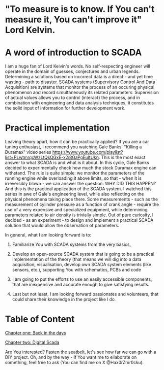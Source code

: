 # "To measure is to know. If You can't measure it, You can't improve it" Lord Kelvin.

# A word of introduction to SCADA

I am a huge fan of Lord Kelvin's words. No self-respecting engineer will
operate in the domain of guesses, conjectures and urban legends.
Determining a solutions based on incorrect data is a direct - and yet
time wasting - path to disaster. SCADA systems (Supervisory Control And
Data Acquisition) are systems that monitor the process of an occuring
physical phenomenon and record simultaneously its related parameters.
Supervision of actual values allows you to control (interact) the
process, and in combination with engineering and data analysis
techniques, it constitutes the solid input of information for further
development work.

# Practical implementation

Leaving theory apart, how it can be practically applied? If you are a
car tuning enthusiast, I recommend you watching Gale Banks' \"Killing a
Duramax\" video series
<https://www.youtube.com/playlist?list=PLwtmrqcWzLtQsQGxE-x2i8GaPgEuItUkn>.
This is the most exact answer to what SCADA is and what is it about. In
this cycle, Gale Banks decided to experimentally check how much the
stock Duramax engine can withstand. The rule is quite simple: we monitor
the parameters of the running engine while overloading it above limits,
so that - when it is irreversibly blown - we can answer the question:
WHY DID THIS HAPPEN? And this is the practical application of the SCADA
system. I watched this series in awe of Gale's engineering level, while
also reflecting on the physical phenomena taking place there. Some
measurements - such as the measurement of cylinder pressure as a
function of crank angle - require the use of a very expensive and
specialized equipment, while determining parameters related to air
density is trivially simple. Out of pure curiosity, I decided - as an
experiment - to design and implement a practical SCADA solution that
would allow the observation of parameters.

In general, what I am looking forward is to:

1.  Familiarize You with SCADA systems from the very basics,

2.  Develop an open-source SCADA system that is going to be a practical
    implementation of the theory (that means we will dig into a data
    acquisition, visualisation, develop own SCADA system elements (like
    sensors, etc.), supporting You with schematics, PCBs and code

3.  I am going to put the efforts to use an easily accessible
    components, that are inexpensive and accurate enough to give
    satisfying results.

4.  Last but not least, I am looking forward passionates and volunteers,
    that could share their knowledge in the project like I do.
    
   #  Table of Content

   [ Chapter one: Back in the days](BackInTheDays.pdf)
   
   [ Chapter two: Digital Scada](DigitalScada1.pdf)

Are You interested? Fasten the seatbelt, let's see how far we can go
with a DIY project. Oh, and by the way - if You want me to ellaborate on
something, feel free to ask (You can find me on X @Hax0rZmr0cku).
